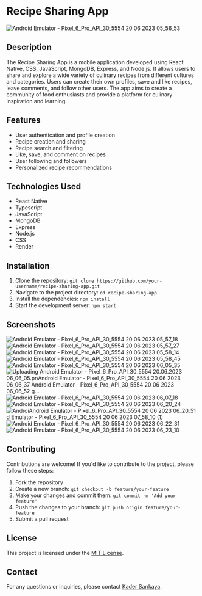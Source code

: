 # Recipe Sharing App

![Android Emulator - Pixel_6_Pro_API_30_5554 20 06 2023 05_56_53](https://github.com/kadersarikaya/Social-Recipe-Sharing-App/assets/74090818/8bd6f34f-d35c-48b5-8089-4dbc03626660)

## Description

The Recipe Sharing App is a mobile application developed using React Native, CSS, JavaScript, MongoDB, Express, and Node.js. It allows users to share and explore a wide variety of culinary recipes from different cultures and categories. Users can create their own profiles, save and like recipes, leave comments, and follow other users. The app aims to create a community of food enthusiasts and provide a platform for culinary inspiration and learning.

## Features

- User authentication and profile creation
- Recipe creation and sharing
- Recipe search and filtering
- Like, save, and comment on recipes
- User following and followers
- Personalized recipe recommendations

## Technologies Used

- React Native
- Typescript
- JavaScript
- MongoDB
- Express
- Node.js
- CSS
- Render

## Installation

1. Clone the repository: `git clone https://github.com/your-username/recipe-sharing-app.git`
2. Navigate to the project directory: `cd recipe-sharing-app`
3. Install the dependencies: `npm install`
4. Start the development server: `npm start`

## Screenshots

![Android Emulator - Pixel_6_Pro_API_30_5554 20 06 2023 05_57_18](https://github.com/kadersarikaya/Social-Recipe-Sharing-App/assets/74090818/05322776-4899-4ef7-bf61-c76043f494c1)
![Android Emulator - Pixel_6_Pro_API_30_5554 20 06 2023 05_57_27](https://github.com/kadersarikaya/Social-Recipe-Sharing-App/assets/74090818/bd8dba71-797e-4bee-985b-7fc57d4adee2)
![Android Emulator - Pixel_6_Pro_API_30_5554 20 06 2023 05_58_14](https://github.com/kadersarikaya/Social-Recipe-Sharing-App/assets/74090818/bdfa5cd8-7cfe-47a2-a0ed-2a070ad387fd)
![Android Emulator - Pixel_6_Pro_API_30_5554 20 06 2023 05_58_45](https://github.com/kadersarikaya/Social-Recipe-Sharing-App/assets/74090818/14c1d104-74bf-4c9b-9883-46e4807f44f9)
![Android Emulator - Pixel_6_Pro_API_30_5554 20 06 2023 06_05_35](https://github.com/kadersarikaya/Social-Recipe-Sharing-App/assets/74090818/52b71998-ec64-4366-9aa8-fbfa7f8440ce)
![Uploading Android Emulator - Pixel_6_Pro_API_30_5554 20.06.2023 06_06_05.pn![Android Emulator - Pixel_6_Pro_API_30_5554 20 06 2023 06_06_37](https://github.com/kadersarikaya/Social-Recipe-Sharing-App/assets/74090818/24e05fe1-ab03-4fe5-a9c0-b194d54cdfce)
![Android Emulator - Pixel_6_Pro_API_30_5554 20 06 2023 06_06_52](https://github.com/kadersarikaya/Social-Recipe-Sharing-App/assets/74090818/85add80c-1a11-4cb6-8475-88ab6c131c22)
g…]()![Android Emulator - Pixel_6_Pro_API_30_5554 20 06 2023 06_07_18](https://github.com/kadersarikaya/Social-Recipe-Sharing-App/assets/74090818/78b4ba08-35ac-47df-b913-0276f6d6f288)
![Android Emulator - Pixel_6_Pro_API_30_5554 20 06 2023 06_20_24](https://github.com/kadersarikaya/Social-Recipe-Sharing-App/assets/74090818/22f370c4-ca60-4dea-90e9-fde2754c224c)
![Androi![Android Emulator - Pixel_6_Pro_API_30_5554 20 06 2023 06_20_51](https://github.com/kadersarikaya/Social-Recipe-Sharing-App/assets/74090818/adefbe45-b8b3-4761-957e-8b5e496a0af0)
d Emulator - Pixel_6_Pro_API_30_5554 20 06 2023 07_58_10 (1)](https://github.com/kadersarikaya/Social-Recipe-Sharing-App/assets/74090818/2fef6ce9-c3f6-41ec-83da-54068f988e67)
![Android Emulator - Pixel_6_Pro_API_30_5554 20 06 2023 06_22_31](https://github.com/kadersarikaya/Social-Recipe-Sharing-App/assets/74090818/e6447078-c6a6-4e5e-aa36-ba2aafb5dbb9)
![Android Emulator - Pixel_6_Pro_API_30_5554 20 06 2023 06_23_10](https://github.com/kadersarikaya/Social-Recipe-Sharing-App/assets/74090818/88b70dc7-9025-46c6-88b7-5ddde6ac56b4)

## Contributing

Contributions are welcome! If you'd like to contribute to the project, please follow these steps:

1. Fork the repository
2. Create a new branch: `git checkout -b feature/your-feature`
3. Make your changes and commit them: `git commit -m 'Add your feature'`
4. Push the changes to your branch: `git push origin feature/your-feature`
5. Submit a pull request

## License

This project is licensed under the [MIT License](LICENSE).

## Contact

For any questions or inquiries, please contact [Kader Sarıkaya](mailto:kadersarikaya0123@gmail.com).
